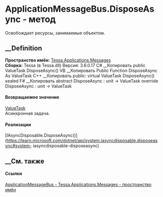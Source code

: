 # ApplicationMessageBus.DisposeAsync - метод
Освобождает ресурсы, занимаемые объектом.
##  __Definition
 **Пространство имён:**
[Tessa.Applications.Messages](N_Tessa_Applications_Messages.htm)  
 **Сборка:** Tessa (в Tessa.dll) Версия: 3.6.0.17
C# __Копировать
     public ValueTask DisposeAsync()
VB __Копировать
     Public Function DisposeAsync As ValueTask
C++ __Копировать
     public:
    virtual ValueTask DisposeAsync() sealed
F# __Копировать
     abstract DisposeAsync : unit -> ValueTask 
    override DisposeAsync : unit -> ValueTask 
#### Возвращаемое значение
[ValueTask](https://learn.microsoft.com/dotnet/api/system.threading.tasks.valuetask)  
Асинхронная задача.
#### Реализации
[IAsyncDisposable.DisposeAsync()](https://learn.microsoft.com/dotnet/api/system.iasyncdisposable.disposeasync#system-
iasyncdisposable-disposeasync)  
##  __См. также
#### Ссылки
[ApplicationMessageBus -
](T_Tessa_Applications_Messages_ApplicationMessageBus.htm)
[Tessa.Applications.Messages - пространство
имён](N_Tessa_Applications_Messages.htm)
